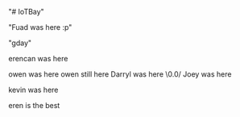 "# IoTBay" 

"Fuad was here :p"

"gday"

erencan was here

owen was here
owen still here
Darryl was here \0.0/
Joey was here

kevin was here

eren is the best